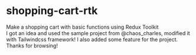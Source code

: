 # shopping-cart-rtk
Make a shopping cart with basic functions using Redux Toolkit </br>
I got an idea and used the sample project from @chaos_charles, modified it with Tailwindcss framework! I also added some feature for the project. Thanks for browsing!
